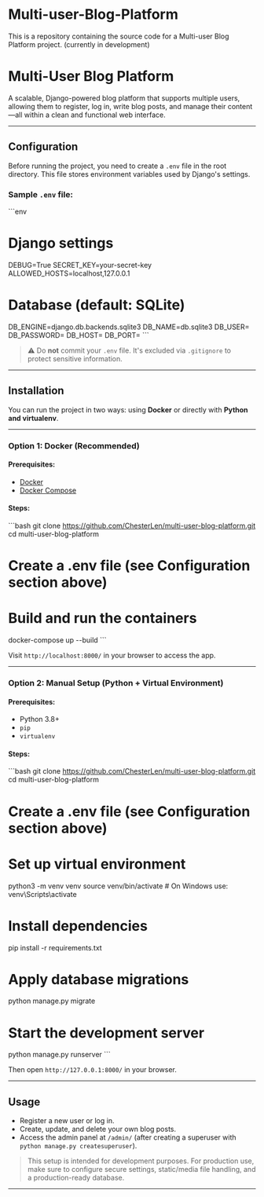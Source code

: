 # Multi-user-Blog-Platform
This is a repository containing the source code for a Multi-user Blog Platform project. (currently in development)

# Multi-User Blog Platform

A scalable, Django-powered blog platform that supports multiple users, allowing them to register, log in, write blog posts, and manage their content—all within a clean and functional web interface.

---

## Configuration

Before running the project, you need to create a `.env` file in the root directory. This file stores environment variables used by Django's settings.

### Sample `.env` file:

\```env
# Django settings
DEBUG=True
SECRET_KEY=your-secret-key
ALLOWED_HOSTS=localhost,127.0.0.1

# Database (default: SQLite)
DB_ENGINE=django.db.backends.sqlite3
DB_NAME=db.sqlite3
DB_USER=
DB_PASSWORD=
DB_HOST=
DB_PORT=
\```

> ⚠️ Do **not** commit your `.env` file. It's excluded via `.gitignore` to protect sensitive information.

---

## Installation

You can run the project in two ways: using **Docker** or directly with **Python and virtualenv**.

---

### Option 1: Docker (Recommended)

#### Prerequisites:
- [Docker](https://www.docker.com/)
- [Docker Compose](https://docs.docker.com/compose/)

#### Steps:

\```bash
git clone https://github.com/ChesterLen/multi-user-blog-platform.git
cd multi-user-blog-platform

# Create a .env file (see Configuration section above)

# Build and run the containers
docker-compose up --build
\```

Visit `http://localhost:8000/` in your browser to access the app.

---

### Option 2: Manual Setup (Python + Virtual Environment)

#### Prerequisites:
- Python 3.8+
- `pip`
- `virtualenv`

#### Steps:

\```bash
git clone https://github.com/ChesterLen/multi-user-blog-platform.git
cd multi-user-blog-platform

# Create a .env file (see Configuration section above)

# Set up virtual environment
python3 -m venv venv
source venv/bin/activate    # On Windows use: venv\Scripts\activate

# Install dependencies
pip install -r requirements.txt

# Apply database migrations
python manage.py migrate

# Start the development server
python manage.py runserver
\```

Then open `http://127.0.0.1:8000/` in your browser.

---

## Usage

- Register a new user or log in.
- Create, update, and delete your own blog posts.
- Access the admin panel at `/admin/` (after creating a superuser with `python manage.py createsuperuser`).

> This setup is intended for development purposes. For production use, make sure to configure secure settings, static/media file handling, and a production-ready database.

---
